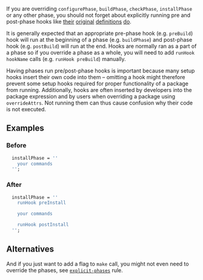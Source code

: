If you are overriding `configurePhase`, `buildPhase`, `checkPhase`, `installPhase` or any other phase, you should not forget about explicitly running pre and post-phase hooks like [their](https://github.com/NixOS/nixpkgs/blob/d71a03ad695407dd482ead32d3eddff50092a1c3/pkgs/stdenv/generic/setup.sh#L953) [original](https://github.com/NixOS/nixpkgs/blob/d71a03ad695407dd482ead32d3eddff50092a1c3/pkgs/stdenv/generic/setup.sh#L1008) [definitions](https://github.com/NixOS/nixpkgs/blob/d71a03ad695407dd482ead32d3eddff50092a1c3/pkgs/stdenv/generic/setup.sh#L1037) [do](https://github.com/NixOS/nixpkgs/blob/d71a03ad695407dd482ead32d3eddff50092a1c3/pkgs/stdenv/generic/setup.sh#L1078).

It is generally expected that an appropriate pre-phase hook (e.g. `preBuild`) hook will run at the beginning of a phase (e.g. `buildPhase`) and post-phase hook (e.g. `postBuild`) will run at the end. Hooks are normally ran as a part of a phase so if you override a phase as a whole, you will need to add `runHook hookName` calls (e.g. `runHook preBuild`) manually.

Having phases run pre/post-phase hooks is important because many setup hooks insert their own code into them – omitting a hook might therefore prevent some setup hooks required for proper functionality of a package from running. Additionally, hooks are often inserted by developers into the package expression and by users when overriding a package using `overrideAttrs`. Not running them can thus cause confusion why their code is not executed.


## Examples
### Before
```nix
  installPhase = ''
    your commands
  '';
```

### After
```nix
  installPhase = ''
    runHook preInstall

    your commands

    runHook postInstall
  '';
```

## Alternatives
And if you just want to add a flag to `make` call, you might not even need to override the phases, see [`explicit-phases`](explicit-phases.md) rule.
